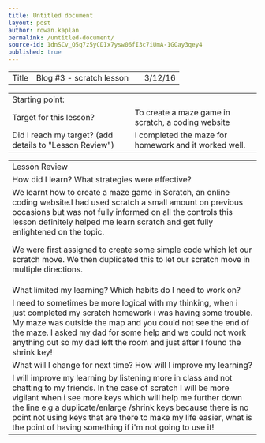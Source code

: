 ```yaml
---
title: Untitled document
layout: post
author: rowan.kaplan
permalink: /untitled-document/
source-id: 1dnSCv_Q5q7z5yCDIx7ysw06fI3c7iUmA-1GOay3qey4
published: true
---
```

<table>
  <tr>
    <td>Title</td>
    <td>Blog #3 - scratch lesson</td>
    <td></td>
    <td>3/12/16</td>
  </tr>
</table>


<table>
  <tr>
    <td>Starting point:</td>
    <td></td>
  </tr>
  <tr>
    <td>Target for this lesson?</td>
    <td>To create a maze game in scratch, a coding website</td>
  </tr>
  <tr>
    <td>Did I reach my target? 
(add details to "Lesson Review")</td>
    <td>I completed the maze for homework and it worked well.</td>
  </tr>
</table>


<table>
  <tr>
    <td>Lesson Review</td>
  </tr>
  <tr>
    <td>How did I learn? What strategies were effective? </td>
  </tr>
  <tr>
    <td> We learnt how to create a maze game in Scratch, an online coding website.I had used scratch a small amount on previous occasions but was not fully informed on all the controls this lesson definitely helped me learn scratch and get fully enlightened on the topic. 

We were first assigned to create some simple code which let our scratch move. We then duplicated this to let our scratch move in multiple directions.</td>
  </tr>
  <tr>
    <td>What limited my learning? Which habits do I need to work on? </td>
  </tr>
  <tr>
    <td>I need to sometimes be more logical with my thinking, when i just completed my scratch homework i was having some trouble. My maze was outside the map and you could not see the end of the maze. I asked my dad for some help and we could not work anything out so my dad left the room and just after I found the shrink key!</td>
  </tr>
  <tr>
    <td>What will I change for next time? How will I improve my learning?</td>
  </tr>
  <tr>
    <td>I will improve my learning by listening more in class and not chatting to my friends. In the case of scratch I will be more vigilant when i see more keys which will help me further down the line e.g a duplicate/enlarge /shrink keys because there is no point not using keys that are there to make my life easier, what is the point of having something if i'm not going to use it!</td>
  </tr>
</table>


